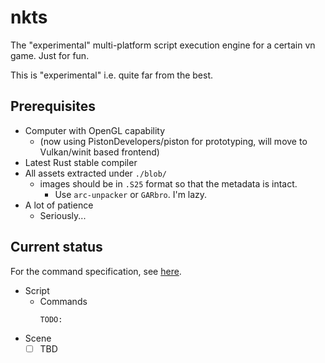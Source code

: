 # nkts

The "experimental" multi-platform script execution engine for a certain vn game. Just for fun.

This is "experimental" i.e. quite far from the best.


## Prerequisites

* Computer with OpenGL capability
    * (now using PistonDevelopers/piston for prototyping, will move to Vulkan/winit based frontend)
* Latest Rust stable compiler
* All assets extracted under `./blob/`
    * images should be in `.S25` format so that the metadata is intact.
        * Use `arc-unpacker` or `GARbro`. I'm lazy.
* A lot of patience
    * Seriously...

## Current status

For the command specification, see [here](COMMANDS.md).

* Script
    * Commands
        ```
        TODO: 
        ```
* Scene
    * [ ] TBD
